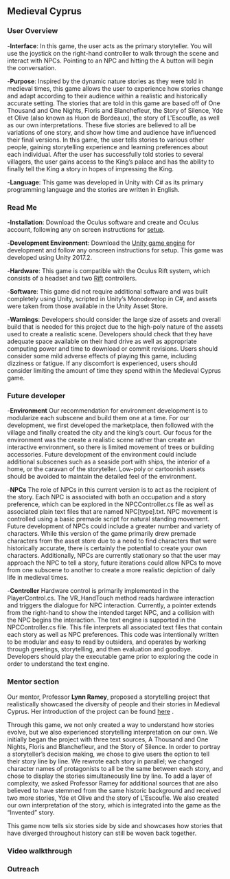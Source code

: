 ## Medieval Cyprus


### User Overview

-**Interface**: In this game, the user acts as the primary storyteller. You will use the joystick on the right-hand controller to walk through the scene and interact with NPCs. Pointing to an NPC and hitting the A button will begin the conversation.

-**Purpose**: Inspired by the dynamic nature stories as they were told in medieval times, this game allows the user to experience how stories change and adapt according to their audience within a realistic and historically accurate setting. The stories that are told in this game are based off of One Thousand and One Nights, Floris and Blanchefleur, the Story of Silence, Yde et Olive (also known as Huon de Bordeaux), the story of L'Escoufle, as well as our own interpretations. These five stories are believed to all be variations of one story, and show how time and audience have influenced their final versions.
In this game, the user tells stories to various other people, gaining storytelling experience and learning preferences about each individual. After the user has successfully told stories to several villagers, the user gains access to the King’s palace and has the ability to finally tell the King a story in hopes of impressing the King.

-**Language**: This game was developed in Unity with C# as its primary programming language and the stories are written in English. 


### Read Me

-**Installation**: Download the Oculus software and create and Oculus account, following any on screen instructions for [setup](https://www.oculus.com/setup/).

-**Development Environment**: Download the [Unity game engine](https://store.unity.com/download?ref=personal) for development and follow any onscreen instructions for setup. This game was developed using Unity 2017.2.

-**Hardware**: This game is compatible with the Oculus Rift system, which consists of a headset and two [Rift](https://www.oculus.com/rift/) controllers.

-**Software**: This game did not require additional software and was built completely using Unity, scripted in Unity’s Monodevelop in C#, and assets were taken from those available in the Unity Asset Store.

-**Warnings**: Developers should consider the large size of assets and overall build that is needed for this project due to the high-poly nature of the assets used to create a realistic scene. Developers should check that they have adequate space available on their hard drive as well as appropriate computing power and time to download or commit revisions. 
Users should consider some mild adverse effects of playing this game, including dizziness or fatigue. If any discomfort is experienced, users should consider limiting the amount of time they spend within the Medieval Cyprus game.


### Future developer

-**Environment**
Our recommendation for environment development is to modularize each subscene and build them one at a time. For our development, we first developed the marketplace, then followed with the village and finally created the city and the king’s court. Our focus for the environment was the create a realistic scene rather than create an interactive environment, so there is limited movement of trees or building accessories. 
Future development of the environment could include additional subscenes such as a seaside port with ships, the interior of a home, or the caravan of the storyteller. Low-poly or cartoonish assets should be avoided to maintain the detailed feel of the environment.

-**NPCs**
The role of NPCs in this current version is to act as the recipient of the story. Each NPC is associated with both an occupation and a story preference, which can be explored in the NPCController.cs file as well as associated plain text files that are named NPC[type].txt. NPC movement is controlled using a basic premade script for natural standing movement. 
Future development of NPCs could include a greater number and variety of characters. While this version of the game primarily drew premade characters from the asset store due to a need to find characters that were historically accurate, there is certainly the potential to create your own characters. Additionally, NPCs are currently stationary so that the user may approach the NPC to tell a story, future iterations could allow NPCs to move from one subscene to another to create a more realistic depiction of daily life in medieval times. 

-**Controller**
Hardware control is primarily implemented in the PlayerControl.cs. The VR_HandTouch method reads hardware interaction and triggers the dialogue for NPC interaction. Currently, a pointer extends from the right-hand to show the intended target NPC, and a collision with the NPC begins the interaction. 
The text engine is supported in the NPCController.cs file. This file interprets all associated text files that contain each story as well as NPC preferences. This code was intentionally written to be modular and easy to read by outsiders, and operates by working through greetings, storytelling, and then evaluation and goodbye. Developers should play the executable game prior to exploring the code in order to understand the text engine.


### Mentor section 
Our mentor, Professor **Lynn Ramey**, proposed a storytelling project that realistically showcased the diversity of people and their stories in Medieval Cyprus. Her introduction of the project can be found [here](https://drive.google.com/open?id=1XcTmBbJ3Bl49RQn7U-xF8Aqv7r2X4pUD) .

Through this game, we not only created a way to understand how stories evolve, but we also experienced storytelling interpretation on our own. We initially began the project with three text sources, A Thousand and One Nights, Floris and Blanchefleur, and the Story of Silence. In order to portray a storyteller’s decision making, we chose to give users the option to tell their story line by line. We rewrote each story in parallel; we changed character names of protagonists to all be the same between each story, and chose to display the stories simultaneously line by line. To add a layer of complexity, we asked Professor Ramey for additional sources that are also believed to have stemmed from the same historic background and received two more stories, Yde et Olive and the story of L'Escoufle. We also created our own interpretation of the story, which is integrated into the game as the “Invented” story. 

This game now tells six stories side by side and showcases how stories that have diverged throughout history can still be woven back together.

### Video walkthrough

### Outreach
